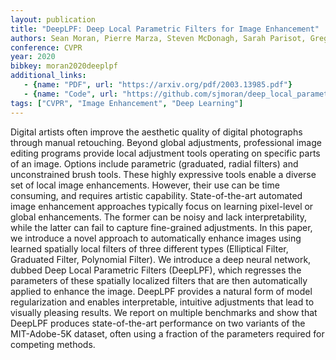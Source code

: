 ```yaml
---
layout: publication
title: "DeepLPF: Deep Local Parametric Filters for Image Enhancement"
authors: Sean Moran, Pierre Marza, Steven McDonagh, Sarah Parisot, Gregory Slabaugh
conference: CVPR
year: 2020
bibkey: moran2020deeplpf
additional_links:
   - {name: "PDF", url: "https://arxiv.org/pdf/2003.13985.pdf"}
   - {name: "Code", url: "https://github.com/sjmoran/deep_local_parametric_filters"}  
tags: ["CVPR", "Image Enhancement", "Deep Learning"]
---
```

Digital artists often improve the aesthetic quality of digital photographs through manual retouching. Beyond global adjustments, professional image editing programs provide local adjustment tools operating on specific parts of an image. Options include parametric (graduated, radial filters) and unconstrained brush tools. These highly expressive tools enable a diverse set of local image enhancements. However, their use can be time consuming, and requires artistic capability. State-of-the-art automated image enhancement approaches typically focus on learning pixel-level or global enhancements. The former can be noisy and lack interpretability, while the latter can fail to capture fine-grained adjustments. In this paper, we introduce a novel approach to automatically enhance images using learned spatially local filters of three different types (Elliptical Filter, Graduated Filter, Polynomial Filter). We introduce a deep neural network, dubbed Deep Local Parametric Filters (DeepLPF), which regresses the parameters of these spatially localized filters that are then automatically applied to enhance the image. DeepLPF provides a natural form of model regularization and enables interpretable, intuitive adjustments that lead to visually pleasing results. We report on multiple benchmarks and show that DeepLPF produces state-of-the-art performance on two variants of the MIT-Adobe-5K dataset, often using a fraction of the parameters required for competing methods.
